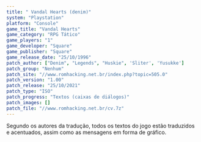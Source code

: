 ```yaml
---
title: " Vandal Hearts (denim)"
system: "Playstation"
platform: "Console"
game_title: "Vandal Hearts"
game_category: "RPG Tático"
game_players: "1"
game_developer: "Square"
game_publisher: "Square"
game_release_date: "25/10/1996"
patch_author: ["Denim", "Legends", "Huskie", 'Sliter', 'Yusukke']
patch_group: "Nenhum"
patch_site: "//www.romhacking.net.br/index.php?topic=505.0"
patch_version: "1.00"
patch_release: "25/10/2021"
patch_type: "ISO"
patch_progress: "Textos (caixas de diálogos)"
patch_images: []
patch_file: "//www.romhacking.net.br/cv.7z"
---
```

Segundo os autores da tradução, todos os textos do jogo estão traduzidos e acentuados, assim como as mensagens em forma de gráfico.